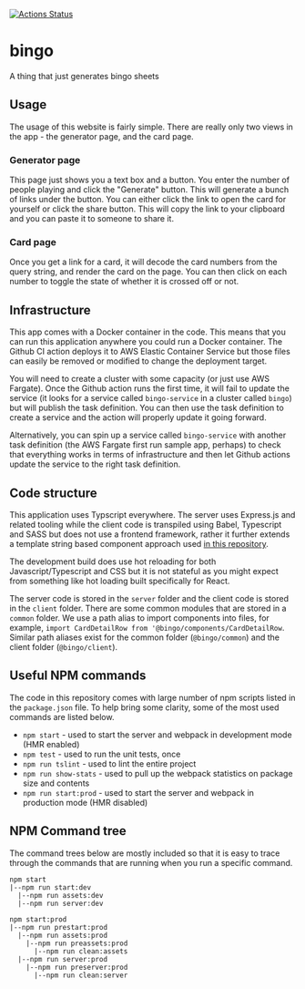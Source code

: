 [![Actions Status](https://github.com/YashdalfTheGray/bingo/workflows/Deploy%20to%20Amazon%20ECS/badge.svg)](https://github.com/YashdalfTheGray/bingo/actions)

# bingo

A thing that just generates bingo sheets

## Usage

The usage of this website is fairly simple. There are really only two views in the app - the generator page, and the card page.

### Generator page

This page just shows you a text box and a button. You enter the number of people playing and click the "Generate" button. This will generate a bunch of links under the button. You can either click the link to open the card for yourself or click the share button. This will copy the link to your clipboard and you can paste it to someone to share it.

### Card page

Once you get a link for a card, it will decode the card numbers from the query string, and render the card on the page. You can then click on each number to toggle the state of whether it is crossed off or not.

## Infrastructure

This app comes with a Docker container in the code. This means that you can run this application anywhere you could run a Docker container. The Github CI action deploys it to AWS Elastic Container Service but those files can easily be removed or modified to change the deployment target.

You will need to create a cluster with some capacity (or just use AWS Fargate). Once the Github action runs the first time, it will fail to update the service (it looks for a service called `bingo-service` in a cluster called `bingo`) but will publish the task definition. You can then use the task definition to create a service and the action will properly update it going forward.

Alternatively, you can spin up a service called `bingo-service` with another task definition (the AWS Fargate first run sample app, perhaps) to check that everything works in terms of infrastructure and then let Github actions update the service to the right task definition.

## Code structure

This application uses Typscript everywhere. The server uses Express.js and related tooling while the client code is transpiled using Babel, Typescript and SASS but does not use a frontend framework, rather it further extends a template string based component approach used [in this repository](https://github.com/YashdalfTheGray/yashdalfthegray.github.io).

The development build does use hot reloading for both Javascript/Typescript and CSS but it is not stateful as you might expect from something like hot loading built specifically for React.

The server code is stored in the `server` folder and the client code is stored in the `client` folder. There are some common modules that are stored in a `common` folder. We use a path alias to import components into files, for example, `import CardDetailRow from '@bingo/components/CardDetailRow`. Similar path aliases exist for the common folder (`@bingo/common`) and the client folder (`@bingo/client`).

## Useful NPM commands

The code in this repository comes with large number of npm scripts listed in the `package.json` file. To help bring some clarity, some of the most used commands are listed below.

- `npm start` - used to start the server and webpack in development mode (HMR enabled)
- `npm test` - used to run the unit tests, once
- `npm run tslint` - used to lint the entire project
- `npm run show-stats` - used to pull up the webpack statistics on package size and contents
- `npm run start:prod` - used to start the server and webpack in production mode (HMR disabled)

## NPM Command tree

The command trees below are mostly included so that it is easy to trace through the commands that are running when you run a specific command.

```
npm start
|--npm run start:dev
  |--npm run assets:dev
  |--npm run server:dev

npm start:prod
|--npm run prestart:prod
  |--npm run assets:prod
    |--npm run preassets:prod
      |--npm run clean:assets
  |--npm run server:prod
    |--npm run preserver:prod
      |--npm run clean:server
```
